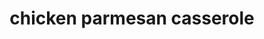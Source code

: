---
servings: 4 servings
notes:
directions: |-
  * In an 8x8 baking dish spread tomato sauce evenly on the bottom
  * Layer mozzarella and basil evenly on top
  * Season both sides of chicken with salt and pepper to taste
  * Place evenly into pan over mozzarella
  * In a bowl mix panko, parmesan, parsley, and oregano. sprinkle evenly over chicken
  * Bake at 375 °f for 1 hour
  * Serve and enjoy
ingredients: |-
  * 4 chicken breasts, butterflied
  * 1.5 cup panko bread crumb
  * 1 cup parmesan cheese fresh grated
  * 1 cup mozzarella
  * 3 tablespoons parsley
  * 1 teaspoon dried oregano
  * 1/2 bunch basil fresh chopped
  * 2.5 cups marinara sauce
  * 1.5 teaspoon salt
  * pepper to taste
rating: 3
ease: easy
category: main course
subcategory: all in one casserole
href: 'https://cooktopcove.com/2017/09/06/chicken-parmesan-casserole-recipe/?src=article_link&eid=51119&pid=51119'
totalTime: 1 hr 10 mins
cookTime: 1 hr
prepTime: 10 mins
title: chicken parmesan casserole
path: /chicken-parmesan-casserole
---